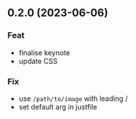 ## 0.2.0 (2023-06-06)

### Feat

- finalise keynote
- update CSS

### Fix

- use `/path/to/image` with leading /
- set default arg in justfile
